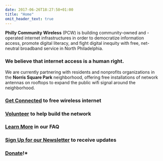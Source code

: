 ```yaml
---
date: 2017-06-26T18:27:58+01:00
title: "Home"
omit_header_text: true
---
```


**Philly Community Wireless** (PCW) is building community-owned and -operated internet infrastructures in order to democratize information access, promote digital literacy, and fight digital inequity with free, net-neutral broadband service in North Philadelphia.

### We believe that internet access is a human right.

We are currently partnering with residents and nonprofits organizations in the **Norris Square Park** neighborhood, offering free installations of network antennas on rooftops to expand the public wifi signal around the neighborhood.

### **[Get Connected](https://docs.google.com/forms/d/e/1FAIpQLSfjx0A9mFxMiXSb1jisgcHFHwTzktsuz4c36Ja1tVOQjjXzow/viewform)** to free wireless internet

### **[Volunteer](mailto:phillycommunitywireless@gmail.com)** to help build the network

### **[Learn More](https://phillycommunitywireless.org/faq/)** in our FAQ

### **[Sign Up for our Newsletter](https://phillycommunitywireless.us5.list-manage.com/subscribe?u=7a97e4278a5833f5505a85940&id=6af414f631)** to receive updates

### **[Donate](https://phillycommunitywireless.wedid.it/)!***
